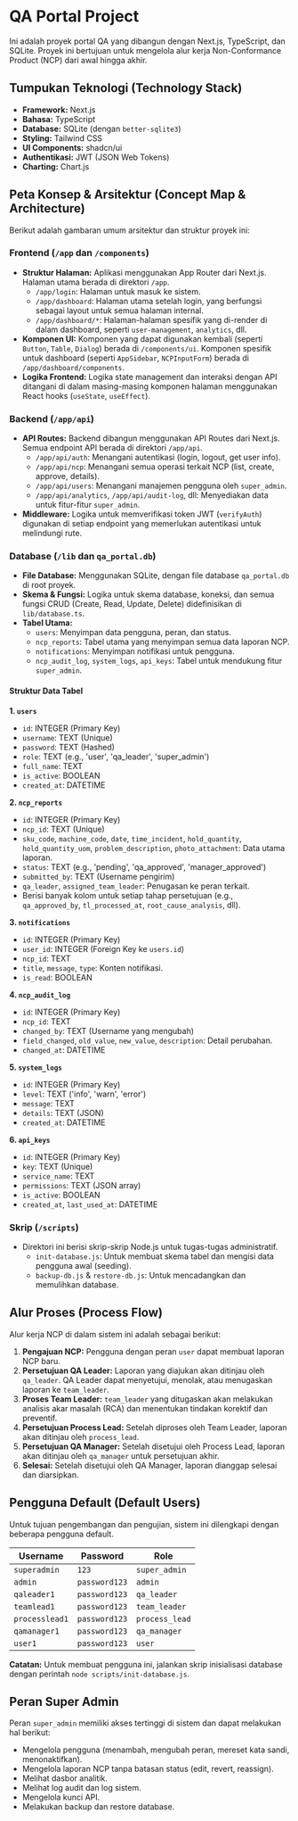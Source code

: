 # QA Portal Project

Ini adalah proyek portal QA yang dibangun dengan Next.js, TypeScript, dan SQLite. Proyek ini bertujuan untuk mengelola alur kerja Non-Conformance Product (NCP) dari awal hingga akhir.

## Tumpukan Teknologi (Technology Stack)

*   **Framework:** Next.js
*   **Bahasa:** TypeScript
*   **Database:** SQLite (dengan `better-sqlite3`)
*   **Styling:** Tailwind CSS
*   **UI Components:** shadcn/ui
*   **Authentikasi:** JWT (JSON Web Tokens)
*   **Charting:** Chart.js

## Peta Konsep & Arsitektur (Concept Map & Architecture)

Berikut adalah gambaran umum arsitektur dan struktur proyek ini:

### Frontend (`/app` dan `/components`)
-   **Struktur Halaman:** Aplikasi menggunakan App Router dari Next.js. Halaman utama berada di direktori `/app`.
    -   `/app/login`: Halaman untuk masuk ke sistem.
    -   `/app/dashboard`: Halaman utama setelah login, yang berfungsi sebagai layout untuk semua halaman internal.
    -   `/app/dashboard/*`: Halaman-halaman spesifik yang di-render di dalam dashboard, seperti `user-management`, `analytics`, dll.
-   **Komponen UI:** Komponen yang dapat digunakan kembali (seperti `Button`, `Table`, `Dialog`) berada di `/components/ui`. Komponen spesifik untuk dashboard (seperti `AppSidebar`, `NCPInputForm`) berada di `/app/dashboard/components`.
-   **Logika Frontend:** Logika state management dan interaksi dengan API ditangani di dalam masing-masing komponen halaman menggunakan React hooks (`useState`, `useEffect`).

### Backend (`/app/api`)
-   **API Routes:** Backend dibangun menggunakan API Routes dari Next.js. Semua endpoint API berada di direktori `/app/api`.
    -   `/app/api/auth`: Menangani autentikasi (login, logout, get user info).
    -   `/app/api/ncp`: Menangani semua operasi terkait NCP (list, create, approve, details).
    -   `/app/api/users`: Menangani manajemen pengguna oleh `super_admin`.
    -   `/app/api/analytics`, `/app/api/audit-log`, dll: Menyediakan data untuk fitur-fitur `super_admin`.
-   **Middleware:** Logika untuk memverifikasi token JWT (`verifyAuth`) digunakan di setiap endpoint yang memerlukan autentikasi untuk melindungi rute.

### Database (`/lib` dan `qa_portal.db`)
-   **File Database:** Menggunakan SQLite, dengan file database `qa_portal.db` di root proyek.
-   **Skema & Fungsi:** Logika untuk skema database, koneksi, dan semua fungsi CRUD (Create, Read, Update, Delete) didefinisikan di `lib/database.ts`.
-   **Tabel Utama:**
    -   `users`: Menyimpan data pengguna, peran, dan status.
    -   `ncp_reports`: Tabel utama yang menyimpan semua data laporan NCP.
    -   `notifications`: Menyimpan notifikasi untuk pengguna.
    -   `ncp_audit_log`, `system_logs`, `api_keys`: Tabel untuk mendukung fitur `super_admin`.

#### Struktur Data Tabel

**1. `users`**
-   `id`: INTEGER (Primary Key)
-   `username`: TEXT (Unique)
-   `password`: TEXT (Hashed)
-   `role`: TEXT (e.g., 'user', 'qa_leader', 'super_admin')
-   `full_name`: TEXT
-   `is_active`: BOOLEAN
-   `created_at`: DATETIME

**2. `ncp_reports`**
-   `id`: INTEGER (Primary Key)
-   `ncp_id`: TEXT (Unique)
-   `sku_code`, `machine_code`, `date`, `time_incident`, `hold_quantity`, `hold_quantity_uom`, `problem_description`, `photo_attachment`: Data utama laporan.
-   `status`: TEXT (e.g., 'pending', 'qa_approved', 'manager_approved')
-   `submitted_by`: TEXT (Username pengirim)
-   `qa_leader`, `assigned_team_leader`: Penugasan ke peran terkait.
-   Berisi banyak kolom untuk setiap tahap persetujuan (e.g., `qa_approved_by`, `tl_processed_at`, `root_cause_analysis`, dll).

**3. `notifications`**
-   `id`: INTEGER (Primary Key)
-   `user_id`: INTEGER (Foreign Key ke `users.id`)
-   `ncp_id`: TEXT
-   `title`, `message`, `type`: Konten notifikasi.
-   `is_read`: BOOLEAN

**4. `ncp_audit_log`**
-   `id`: INTEGER (Primary Key)
-   `ncp_id`: TEXT
-   `changed_by`: TEXT (Username yang mengubah)
-   `field_changed`, `old_value`, `new_value`, `description`: Detail perubahan.
-   `changed_at`: DATETIME

**5. `system_logs`**
-   `id`: INTEGER (Primary Key)
-   `level`: TEXT ('info', 'warn', 'error')
-   `message`: TEXT
-   `details`: TEXT (JSON)
-   `created_at`: DATETIME

**6. `api_keys`**
-   `id`: INTEGER (Primary Key)
-   `key`: TEXT (Unique)
-   `service_name`: TEXT
-   `permissions`: TEXT (JSON array)
-   `is_active`: BOOLEAN
-   `created_at`, `last_used_at`: DATETIME

### Skrip (`/scripts`)
-   Direktori ini berisi skrip-skrip Node.js untuk tugas-tugas administratif.
    -   `init-database.js`: Untuk membuat skema tabel dan mengisi data pengguna awal (seeding).
    -   `backup-db.js` & `restore-db.js`: Untuk mencadangkan dan memulihkan database.

## Alur Proses (Process Flow)

Alur kerja NCP di dalam sistem ini adalah sebagai berikut:

1.  **Pengajuan NCP:** Pengguna dengan peran `user` dapat membuat laporan NCP baru.
2.  **Persetujuan QA Leader:** Laporan yang diajukan akan ditinjau oleh `qa_leader`. QA Leader dapat menyetujui, menolak, atau menugaskan laporan ke `team_leader`.
3.  **Proses Team Leader:** `team_leader` yang ditugaskan akan melakukan analisis akar masalah (RCA) dan menentukan tindakan korektif dan preventif.
4.  **Persetujuan Process Lead:** Setelah diproses oleh Team Leader, laporan akan ditinjau oleh `process_lead`.
5.  **Persetujuan QA Manager:** Setelah disetujui oleh Process Lead, laporan akan ditinjau oleh `qa_manager` untuk persetujuan akhir.
6.  **Selesai:** Setelah disetujui oleh QA Manager, laporan dianggap selesai dan diarsipkan.

## Pengguna Default (Default Users)

Untuk tujuan pengembangan dan pengujian, sistem ini dilengkapi dengan beberapa pengguna default.

| Username     | Password      | Role          |
|--------------|---------------|---------------|
| `superadmin` | `123`         | `super_admin` |
| `admin`      | `password123` | `admin`       |
| `qaleader1`  | `password123` | `qa_leader`   |
| `teamlead1`  | `password123` | `team_leader` |
| `processlead1`| `password123` | `process_lead`|
| `qamanager1` | `password123` | `qa_manager`  |
| `user1`      | `password123` | `user`        |

**Catatan:** Untuk membuat pengguna ini, jalankan skrip inisialisasi database dengan perintah `node scripts/init-database.js`.

## Peran Super Admin

Peran `super_admin` memiliki akses tertinggi di sistem dan dapat melakukan hal berikut:
*   Mengelola pengguna (menambah, mengubah peran, mereset kata sandi, menonaktifkan).
*   Mengelola laporan NCP tanpa batasan status (edit, revert, reassign).
*   Melihat dasbor analitik.
*   Melihat log audit dan log sistem.
*   Mengelola kunci API.
*   Melakukan backup dan restore database.

